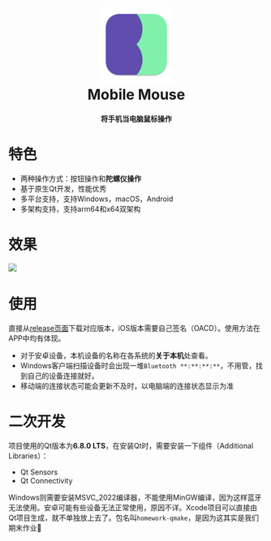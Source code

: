 <h1 align="center">
  <br>
  <img src="https://raw.githubusercontent.com/stephen-zeng/Mobile-Mouse/master/android_icon.png" width="150"/>
  <br>
  Mobile Mouse
  <br>
</h1>
<h4 align="center">将手机当电脑鼠标操作</h4>

# 特色 #
+ 两种操作方式：按钮操作和**陀螺仪操作**
+ 基于原生Qt开发，性能优秀
+ 多平台支持，支持Windows，macOS，Android
+ 多架构支持，支持arm64和x64双架构

# 效果 #
![](https://raw.githubusercontent.com/stephen-zeng/Mobile-Mouse/master/demo.gif)

# 使用 #
直接从[release页面](https://github.com/stephen-zeng/Mobile-Mouse/releases)下载对应版本，iOS版本需要自己签名（OACD）。使用方法在APP中均有体现。
+ 对于安卓设备，本机设备的名称在各系统的**关于本机**处查看。
+ Windows客户端扫描设备时会出现一堆`Bluetooth **:**:**:**`，不用管，找到自己的设备连接就好。
+ 移动端的连接状态可能会更新不及时，以电脑端的连接状态显示为准

# 二次开发 #
项目使用的Qt版本为**6.8.0 LTS**，在安装Qt时，需要安装一下组件（Additional Libraries）：
+ Qt Sensors
+ Qt Connectivity

Windows则需要安装MSVC_2022编译器，不能使用MinGW编译，因为这样蓝牙无法使用。安卓可能有些设备无法正常使用，原因不详。Xcode项目可以直接由Qt项目生成，就不单独放上去了。包名叫`homework-qmake`，是因为这其实是我们期末作业🤣
